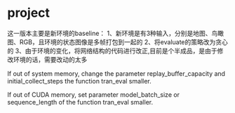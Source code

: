 # project
这一版本主要是新环境的baseline：
1、新环境是有3种输入，分别是地图、鸟瞰图、RGB，且环境的状态图像是多帧打包到一起的
2、将evaluate的策略改为贪心的
3、由于环境的变化，将网络结构的代码进行改正,目前是个半成品，是由于修改环境的话，需要改动的太多

If out of system memory, change the parameter replay_buffer_capacity and initial_collect_steps the function tran_eval smaller.

If out of CUDA memory, set parameter model_batch_size or sequence_length of the function tran_eval smaller.

